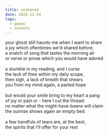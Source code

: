 ```yaml
---
title: unshared
date: 2024-12-24
tags:
  - poems
  - sonnets
---
```

your ghost still haunts me when I want to share<br>
a joy which oftentimes we'd shared before,<br>
a snatch of song that tastes the morning air<br>
or verse or prose which you would have adored<br>
<br>
a stumble in my reading, and I curse<br>
the lack of thee within my daily scope, <br>
then sigh, a lack of breath that shears<br>
you from my mind again, a parted hope<br>
<br>
but would your smile bring to my heart a pang<br>
of joy or pain or - here I cut the thread:<br>
no matter what the might-have-beens will claim<br>
the sunrise shows again an empty bed.<br>
<br>
a few handfuls of tears are, at the best,<br>
the spirits that I'll offer for your rest